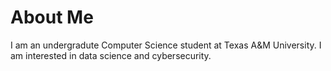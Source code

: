 <h1>About Me</h1>
I am an undergradute Computer Science student at Texas A&M University. I am interested in data science and cybersecurity.
